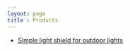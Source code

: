 ```yaml
---
layout: page
title : Products
---
```


- [Simple light shield for outdoor lights](https://www.progresslightingexperts.com/lighting/4-92-136-0-495869/Progress_Nightsaver---Outdoor-Light-in-Traditional-style---3.25-Inches-wide-by-6.31-Inches-high-P8400-31.htm)


